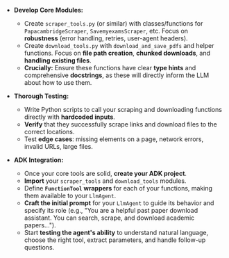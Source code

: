 - **Develop Core Modules:**

  - Create `scraper_tools.py` (or similar) with classes/functions for `PapacambridgeScraper`, `SavemyexamsScraper`, etc. Focus on **robustness** (error handling, retries, user-agent headers).
  - Create `download_tools.py` with `download_and_save_pdfs` and helper functions. Focus on **file path creation**, **chunked downloads**, and **handling existing files**.
  - **Crucially:** Ensure these functions have clear **type hints** and comprehensive **docstrings**, as these will directly inform the LLM about how to use them.

- **Thorough Testing:**

  - Write Python scripts to call your scraping and downloading functions directly with **hardcoded inputs**.
  - **Verify** that they successfully scrape links and download files to the correct locations.
  - Test **edge cases**: missing elements on a page, network errors, invalid URLs, large files.

- **ADK Integration:**
  - Once your core tools are solid, **create your ADK project**.
  - **Import** your `scraper_tools` and `download_tools` modules.
  - Define **`FunctionTool` wrappers** for each of your functions, making them available to your `LlmAgent`.
  - **Craft the initial prompt** for your `LlmAgent` to guide its behavior and specify its role (e.g., "You are a helpful past paper download assistant. You can search, scrape, and download academic papers...").
  - Start **testing the agent's ability** to understand natural language, choose the right tool, extract parameters, and handle follow-up questions.
